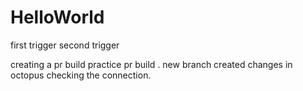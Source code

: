 # HelloWorld
first trigger
second trigger

creating a pr build
practice pr build
.
new branch created
changes in octopus
checking the connection.
